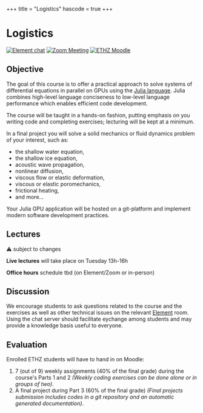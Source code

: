 +++
title = "Logistics"
hascode = true
+++

# Logistics

[![Element chat](/assets/element_chat.svg#badge)](https://chat.ethz.ch)
[![Zoom Meeting](/assets/zoom_logo.svg#badge)](https://ethz.zoom.us)
[![ETHZ Moodle](/assets/moodle.png#badge)](https://moodle-app2.let.ethz.ch)

## Objective
The goal of this course is to offer a practical approach to solve systems of differential equations in parallel on GPUs using the [Julia language](http://www.julialang.org/). Julia combines high-level language conciseness to low-level language performance which enables efficient code development. 

The course will be taught in a hands-on fashion, putting emphasis on you writing code and completing exercises; lecturing will be kept at a minimum.

In a final project you will solve a solid mechanics or fluid dynamics problem of your interest, such as:
- the shallow water equation,
- the shallow ice equation,
- acoustic wave propagation,
- nonlinear diffusion,
- viscous flow or elastic deformation,
- viscous or elastic poromechanics,
- frictional heating,
- and more...

Your Julia GPU application will be hosted on a git-platform and implement modern software development practices.

## Lectures

⚠️ subject to changes

**Live lectures** will take place on Tuesday 13h-16h

**Office hours** schedule tbd (on Element/Zoom or in-person)

## Discussion
We encourage students to ask questions related to the course and the exercises as well as other technical issues on the relevant [Element](https://chat.ethz.ch) room. Using the chat server should facilitate eychange among students and may provide a knowledge basis useful to everyone.

## Evaluation
Enrolled ETHZ students will have to hand in on Moodle:
1. 7 (out of 9) weekly assignments (40% of the final grade) during the course's Parts 1 and 2 _(Weekly coding exercises can be done alone or in groups of two)_.
2. A final project during Part 3 (60% of the final grade) _(Final projects submission includes codes in a git repository and an automatic generated documentation)_.
